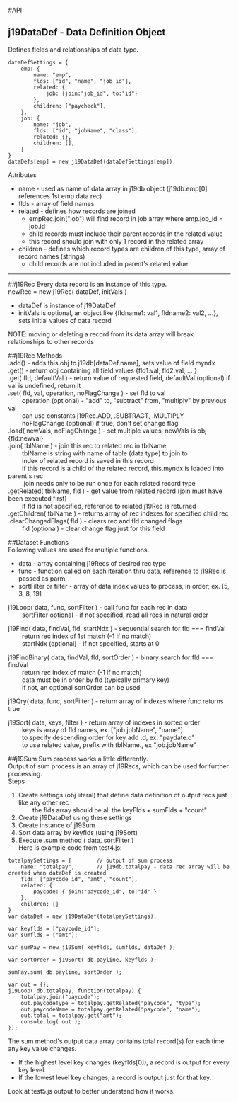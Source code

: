#API

## j19DataDef - Data Definition Object  

Defines fields and relationships of data type.

```
dataDefSettings = {
	emp: {
		name: "emp",
		flds: ["id", "name", "job_id"],
		related: {
			job: {join:"job_id", to:"id"}
		},
		children: ["paycheck"],
	},
	job: {
		name: "job",
		flds: ["id", "jobName", "class"],
		related: {},
		children: [],
	}
}
dataDefs[emp] = new j19DataDef(dataDefSettings[emp]);
```

Attributes  
* name - used as name of data array in j19db object (j19db.emp[0] references 1st emp data rec)
* flds - array of field names 
* related - defines how records are joined
    * empRec.join("job") will find record in job array where emp.job_id = job.id
    * child records must include their parent records in the related value
    * this record should join with only 1 record in the related array
* children - defines which record types are children of this type, array of record names (strings)
    * child records are not included in parent's related value 
  
<hr>

##j19Rec
Every data record is an instance of this type.  
newRec = new j19Rec( dataDef, initVals )  
* dataDef is instance of j19DataDef
* initVals is optional, an object like {fldname1: val1, fldname2: val2, ...}, sets initial values of data record  
  
NOTE: moving or deleting a record from its data array will break relationships to other records

##j19Rec Methods  
.add() - adds this obj to j19db[dataDef.name], sets value of field myndx  
.get() - return obj containing all field values {fld1:val, fld2:val, ... }  
.get( fld, defaultVal ) - return value of requested field, defaultVal (optional) if val is undefined, return it  
.set( fld, val, operation, noFlagChange ) - set fld to val  
&nbsp; &nbsp; &nbsp; &nbsp; operation (optional) - "add" to, "subtract" from, "multiply" by previous val  
&nbsp; &nbsp; &nbsp; &nbsp; can use constants j19Rec.ADD, .SUBTRACT, .MULTIPLY  
&nbsp; &nbsp; &nbsp; &nbsp; noFlagChange (optional) if true, don't set change flag  
.load( newVals, noFlagChange ) - set multiple values, newVals is obj {fld:newval}  
.join( tblName ) - join this rec to related rec in tblName  
&nbsp; &nbsp; &nbsp; &nbsp; tblName is string with name of table (data type) to join to  
&nbsp; &nbsp; &nbsp; &nbsp; index of related record is saved in this record  
&nbsp; &nbsp; &nbsp; &nbsp; if this record is a child of the related record, this.myndx is loaded into parent's rec  
&nbsp; &nbsp; &nbsp; &nbsp; .join needs only to be run once for each related record type  
.getRelated( tblName, fld ) - get value from related record (join must have been executed first)   
&nbsp; &nbsp; &nbsp; &nbsp; if fld is not specified, reference to related j19Rec is returned  
.getChildren( tblName ) - returns array of rec indexes for specified child rec  
.clearChangedFlags( fld ) - clears rec and fld changed flags  
&nbsp; &nbsp; &nbsp; &nbsp; fld (optional) - clear change flag just for this field  

##Dataset Functions  
Following values are used for multiple functions.
* data - array containing j19Recs of desired rec type
* func - function called on each iteration thru data, reference to j19Rec is passed as parm
* sortFilter or filter - array of data index values to process, in order; ex. [5, 3, 8, 19]

j19Loop( data, func, sortFilter ) - call func for each rec in data  
&nbsp; &nbsp; &nbsp; &nbsp; sortFilter optional - if not specified, read all recs in natural order  
  
j19Find( data, findVal, fld, startNdx ) - sequential search for fld === findVal  
&nbsp; &nbsp; &nbsp; &nbsp; return rec index of 1st match (-1 if no match)  
&nbsp; &nbsp; &nbsp; &nbsp; startNdx (optional) - if not specified, starts at 0  
  
j19FindBinary( data, findVal, fld, sortOrder ) - binary search for fld === findVal  
&nbsp; &nbsp; &nbsp; &nbsp; return rec index of match (-1 if no match)  
&nbsp; &nbsp; &nbsp; &nbsp; data must be in order by fld (typically primary key)  
&nbsp; &nbsp; &nbsp; &nbsp; if not, an optional sortOrder can be used  
  
j19Qry( data, func, sortFilter ) - return array of indexes where func returns true  
  
j19Sort( data, keys, filter ) - return array of indexes in sorted order  
&nbsp; &nbsp; &nbsp; &nbsp; keys is array of fld names, ex. ["job.jobName", "name"]  
&nbsp; &nbsp; &nbsp; &nbsp; to specify descending order for key add :d, ex. "paydate:d"   
&nbsp; &nbsp; &nbsp; &nbsp; to use related value, prefix with tblName., ex "job.jobName"  
  
##j19Sum
Sum process works a little differently.  
Output of sum process is an array of j19Recs, which can be used for further processing.  
Steps  
1. Create settings (obj literal) that define data definition of output recs just like any other rec  
&nbsp; &nbsp; &nbsp; &nbsp; the flds array should be all the keyFlds + sumFlds + "count"   
2. Create j19DataDef using these settings  
3. Create instance of j19Sum  
4. Sort data array by keyflds (using j19Sort)  
5. Execute .sum method ( data, sortFilter )  
Here is example code from test4.js:  

```
totalpaySettings = {   		// output of sum process
	name: "totalpay",		// j19db.totalpay - data rec array will be created when dataDef is created
	flds: ["paycode_id", "amt", "count"],
	related: {
		paycode: { join:"paycode_id", to:"id" }
	},
	children: []
}
var dataDef = new j19DataDef(totalpaySettings);

var keyflds = ["paycode_id"];
var sumflds = ["amt"];

var sumPay = new j19Sum( keyflds, sumflds, dataDef );

var sortOrder = j19Sort( db.payline, keyflds );

sumPay.sum( db.payline, sortOrder );

var out = {};
j19Loop( db.totalpay, function(totalpay) {
	totalpay.join("paycode");	
	out.paycodeType = totalpay.getRelated("paycode", "type");
	out.paycodeName = totalpay.getRelated("paycode", "name");
	out.total = totalpay.get("amt");
	console.log( out );
});

```
The sum method's output data array contains total record(s) for each time any key value changes.  
* If the highest level key changes (keyflds[0]), a record is output for every key level.
* If the lowest level key changes, a record is output just for that key.  
  
Look at test5.js output to better understand how it works.




